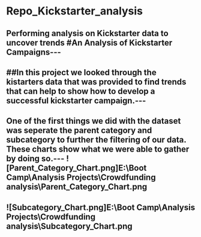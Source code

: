 # Repo_Kickstarter_analysis
Performing analysis on Kickstarter data to uncover trends
#An Analysis of Kickstarter Campaigns---
---
##In this project we looked through the kistarters data that was provided to find trends that can help to show how to develop a successful kickstarter campaign.---
---
One of the first things we did with the dataset was seperate the parent category and subcategory to further the filtering of our data. These charts show what we were able to gather by doing so.---
![Parent_Category_Chart.png]E:\Boot Camp\Analysis Projects\Crowdfunding analysis\Parent_Category_Chart.png
---
![Subcategory_Chart.png]E:\Boot Camp\Analysis Projects\Crowdfunding analysis\Subcategory_Chart.png
---
